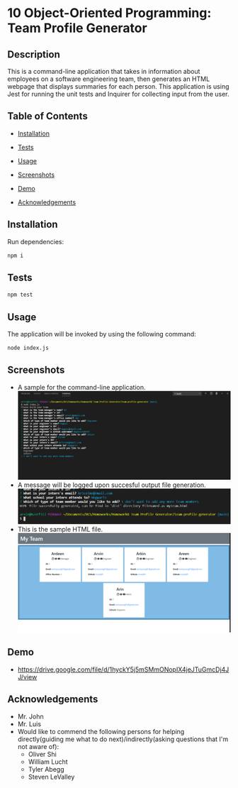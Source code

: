 # 10 Object-Oriented Programming: Team Profile Generator

## Description
This is a command-line application that takes in information about employees on a software engineering team, then generates an HTML webpage that displays summaries for each person. This application is using Jest for running the unit tests and Inquirer for collecting input from the user.

## Table of Contents

* [Installation](#installation)

* [Tests](#tests)

* [Usage](#usage)

* [Screenshots](#screenshots)

* [Demo](#demo)

* [Acknowledgements](#acknowledgements)

## Installation

Run dependencies:

```bash
npm i
```

## Tests

```bash
npm test
```

## Usage

The application will be invoked by using the following command:

```bash
node index.js
```

## Screenshots

- A sample for the command-line application.  
![The command-line application.](./screenshots/command-line.png)
- A message will be logged upon succesful output file generation.  
![Succesful output.](./screenshots/finished-inputs.png)
- This is the sample HTML file.  
![Sample output HTML file.](./screenshots/expected-output.png)

## Demo

- https://drive.google.com/file/d/1hyckY5j5mSMmONopIX4jeJTuGmcDj4JJ/view

## Acknowledgements
- Mr. John
- Mr. Luis
- Would like to commend the following persons for helping directly(guiding me what to do next)/indirectly(asking questions that I'm not aware of):
  - Oliver Shi
  - William Lucht
  - Tyler Abegg
  - Steven LeValley